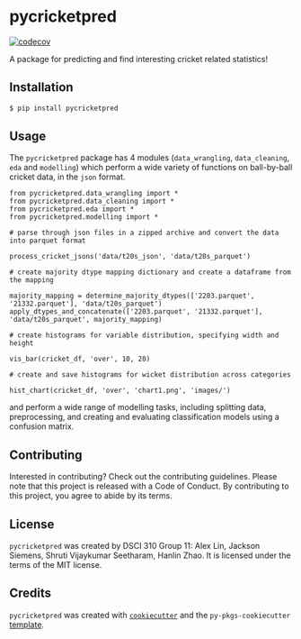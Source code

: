 # pycricketpred
[![codecov](https://codecov.io/gh/DSCI-310-2024/pycricketpred/graph/badge.svg?token=vzmjekckdP)](https://codecov.io/gh/DSCI-310-2024/pycricketpred)

A package for predicting and find interesting cricket related statistics!

## Installation

```bash
$ pip install pycricketpred
```

## Usage

The `pycricketpred` package has 4 modules (`data_wrangling`, `data_cleaning`, `eda` and `modelling`) which perform a wide variety of functions on ball-by-ball cricket data, in the `json` format. 

```
from pycricketpred.data_wrangling import *
from pycricketpred.data_cleaning import *
from pycricketpred.eda import *
from pycricketpred.modelling import *

# parse through json files in a zipped archive and convert the data into parquet format

process_cricket_jsons('data/t20s_json', 'data/t20s_parquet')

# create majority dtype mapping dictionary and create a dataframe from the mapping

majority_mapping = determine_majority_dtypes(['2203.parquet', '21332.parquet'], 'data/t20s_parquet')
apply_dtypes_and_concatenate(['2203.parquet', '21332.parquet'], 'data/t20s_parquet', majority_mapping)

# create histograms for variable distribution, specifying width and height

vis_bar(cricket_df, 'over', 10, 20)

# create and save histograms for wicket distribution across categories

hist_chart(cricket_df, 'over', 'chart1.png', 'images/')
```
and perform a wide range of modelling tasks, including splitting data, preprocessing, and creating and evaluating classification models using a confusion matrix.

## Contributing

Interested in contributing? Check out the contributing guidelines. Please note that this project is released with a Code of Conduct. By contributing to this project, you agree to abide by its terms.

## License

`pycricketpred` was created by DSCI 310 Group 11: Alex Lin, Jackson Siemens, Shruti Vijaykumar Seetharam, Hanlin Zhao. It is licensed under the terms of the MIT license.

## Credits

`pycricketpred` was created with [`cookiecutter`](https://cookiecutter.readthedocs.io/en/latest/) and the `py-pkgs-cookiecutter` [template](https://github.com/py-pkgs/py-pkgs-cookiecutter).
